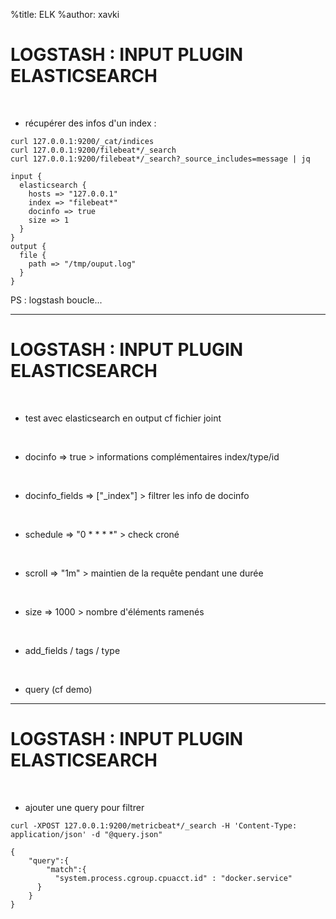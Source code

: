 %title: ELK
%author: xavki


# LOGSTASH : INPUT PLUGIN ELASTICSEARCH


<br>


* récupérer des infos d'un index :

```
curl 127.0.0.1:9200/_cat/indices
curl 127.0.0.1:9200/filebeat*/_search
curl 127.0.0.1:9200/filebeat*/_search?_source_includes=message | jq
```


```
input {
  elasticsearch {
    hosts => "127.0.0.1"
    index => "filebeat*"
    docinfo => true
    size => 1
  }
}
output {
  file {
    path => "/tmp/ouput.log"
  }
}
```

PS : logstash boucle...

-----------------------------------------------------------------------------------

# LOGSTASH : INPUT PLUGIN ELASTICSEARCH


<br>


* test avec elasticsearch en output cf fichier joint

<br>


* docinfo => true		> informations complémentaires index/type/id

<br>


* docinfo_fields => ["_index"] > filtrer les info de docinfo

<br>


* schedule => "0 * * * *"  > check croné

<br>


* scroll => "1m"  > maintien de la requête pendant une durée

<br>


* size => 1000		> nombre d'éléments ramenés

<br>


* add_fields / tags / type

<br>


* query (cf demo)

-----------------------------------------------------------------------------------

# LOGSTASH : INPUT PLUGIN ELASTICSEARCH


<br>


* ajouter une query pour filtrer

```
curl -XPOST 127.0.0.1:9200/metricbeat*/_search -H 'Content-Type: application/json' -d "@query.json"
```

```
{
    "query":{
        "match":{
          "system.process.cgroup.cpuacct.id" : "docker.service"
      }
    }
}
```




